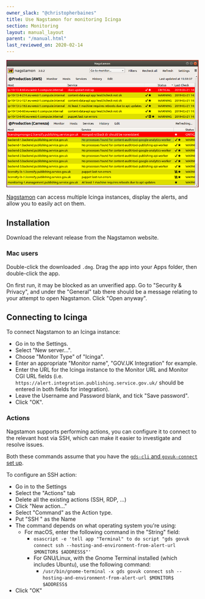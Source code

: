 ```yaml
---
owner_slack: "@christopherbaines"
title: Use Nagstamon for monitoring Icinga
section: Monitoring
layout: manual_layout
parent: "/manual.html"
last_reviewed_on: 2020-02-14
---
```


![nagstamon](images/nagstamon.png)

[Nagstamon][] can access multiple Icinga instances, display the
alerts, and allow you to easily act on them.

[Nagstamon]: https://nagstamon.ifw-dresden.de/

## Installation

Download the relevant release from the Nagstamon website.

### Mac users

Double-click the downloaded `.dmg`. Drag the app into your
Apps folder, then double-click the app.

On first run, it may be blocked as an unverified app.
Go to "Security & Privacy", and under the "General" tab there
should be a message relating to your attempt to open Nagstamon.
Click "Open anyway".

## Connecting to Icinga

To connect Nagstamon to an Icinga instance:

- Go in to the Settings.
- Select "New server...".
- Choose "Monitor Type" of "Icinga".
- Enter an appropriate "Monitor name", "GOV.UK Integration" for example.
- Enter the URL for the Icinga instance to the Monitor URL and Monitor
  CGI URL fields (i.e. `https://alert.integration.publishing.service.gov.uk/`
  should be entered in both fields for integration).
- Leave the Username and Password blank, and tick "Save password".
- Click "OK".

### Actions

Nagstamon supports performing actions, you can configure it to connect
to the relevant host via SSH, which can make it easier to investigate
and resolve issues.

Both these commands assume that you have the [`gds-cli` and
`govuk-connect` set up](/manual/get-started.html).

To configure an SSH action:

- Go in to the Settings
- Select the "Actions" tab
- Delete all the existing actions (SSH, RDP, ...)
- Click "New action..."
- Select "Command" as the Action type.
- Put "SSH " as the Name
- The command depends on what operating system you're using:
  - For macOS, enter the following command in the "String" field:
    - `osascript -e 'tell app "Terminal" to do script "gds govuk connect ssh --hosting-and-environment-from-alert-url $MONITOR$ $ADDRESS$"'`
    - For GNU/Linux, with the Gnome Terminal installed (which includes
      Ubuntu), use the following command:
      - `/usr/bin/gnome-terminal -x gds govuk connect ssh --hosting-and-environment-from-alert-url $MONITOR$ $ADDRESS$`
- Click "OK"
